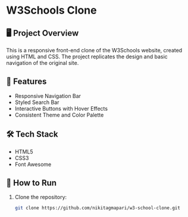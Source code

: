 # W3Schools Clone

## 🖥️ Project Overview
This is a responsive front-end clone of the W3Schools website, created using HTML and CSS. The project replicates the design and basic navigation of the original site.

## 🚀 Features
- Responsive Navigation Bar  
- Styled Search Bar  
- Interactive Buttons with Hover Effects  
- Consistent Theme and Color Palette  

## 🛠️ Tech Stack
- HTML5  
- CSS3  
- Font Awesome  

## 📂 How to Run
1. Clone the repository:
   ```bash
   git clone https://github.com/nikitagmapari/w3-school-clone.git